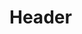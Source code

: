 <!-- TITLE: 0 X 90 E 521593 F 41 F Cb 2 B 3298 Ea Fb 4 F 3 D 58 E 04 Db 745 C -->
<!-- SUBTITLE: A quick summary of 0 X 90 E 521593 F 41 F Cb 2 B 3298 Ea Fb 4 F 3 D 58 E 04 Db 745 C -->

# Header